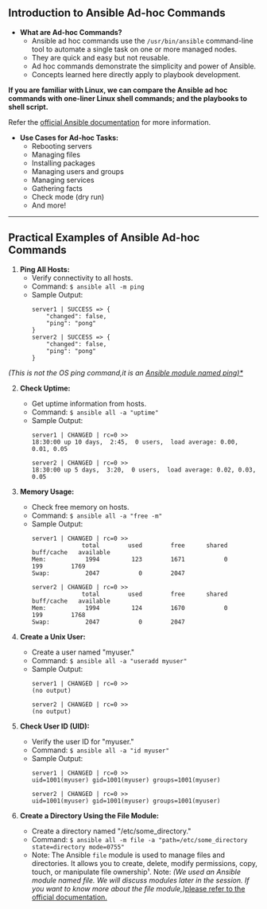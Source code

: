 
## Introduction to Ansible Ad-hoc Commands
- **What are Ad-hoc Commands?**
  - Ansible ad hoc commands use the `/usr/bin/ansible` command-line tool to automate a single task on one or more managed nodes.
  - They are quick and easy but not reusable.
  - Ad hoc commands demonstrate the simplicity and power of Ansible.
  - Concepts learned here directly apply to playbook development.

**If you are familiar with Linux, we can compare the Ansible ad hoc commands with one-liner Linux shell commands; and the playbooks to shell script.**

Refer the [official Ansible documentation](https://docs.ansible.com/ansible/latest/command_guide/intro_adhoc.html#intro-adhoc) for more information.

- **Use Cases for Ad-hoc Tasks:**
  - Rebooting servers
  - Managing files
  - Installing packages
  - Managing users and groups
  - Managing services
  - Gathering facts
  - Check mode (dry run)
  - And more!

---------------------------------------------

## Practical Examples of Ansible Ad-hoc Commands

1. **Ping All Hosts:**
   - Verify connectivity to all hosts.
   - Command: `$ ansible all -m ping`
   - Sample Output:
     ```
     server1 | SUCCESS => {
         "changed": false,
         "ping": "pong"
     }
     server2 | SUCCESS => {
         "changed": false,
         "ping": "pong"
     }
     ```
*(This is not the OS ping command,it is an [Ansible module named ping)*](https://docs.ansible.com/ansible/latest/collections/ansible/builtin/ping_module.html)*


2. **Check Uptime:**
   - Get uptime information from hosts.
   - Command: `$ ansible all -a "uptime"`
   - Sample Output:
     ```
     server1 | CHANGED | rc=0 >>
     18:30:00 up 10 days,  2:45,  0 users,  load average: 0.00, 0.01, 0.05

     server2 | CHANGED | rc=0 >>
     18:30:00 up 5 days,  3:20,  0 users,  load average: 0.02, 0.03, 0.05
     ```

3. **Memory Usage:**
   - Check free memory on hosts.
   - Command: `$ ansible all -a "free -m"`
   - Sample Output:
     ```
     server1 | CHANGED | rc=0 >>
                   total        used        free      shared  buff/cache   available
     Mem:           1994         123        1671           0         199        1769
     Swap:          2047           0        2047

     server2 | CHANGED | rc=0 >>
                   total        used        free      shared  buff/cache   available
     Mem:           1994         124        1670           0         199        1768
     Swap:          2047           0        2047
     ```

4. **Create a Unix User:**
   - Create a user named "myuser."
   - Command: `$ ansible all -a "useradd myuser"`
   - Sample Output:
     ```
     server1 | CHANGED | rc=0 >>
     (no output)

     server2 | CHANGED | rc=0 >>
     (no output)
     ```

5. **Check User ID (UID):**
   - Verify the user ID for "myuser."
   - Command: `$ ansible all -a "id myuser"`
   - Sample Output:
     ```
     server1 | CHANGED | rc=0 >>
     uid=1001(myuser) gid=1001(myuser) groups=1001(myuser)

     server2 | CHANGED | rc=0 >>
     uid=1001(myuser) gid=1001(myuser) groups=1001(myuser)
     ```

6. **Create a Directory Using the File Module:**
   - Create a directory named "/etc/some_directory."
   - Command: `$ ansible all -m file -a "path=/etc/some_directory state=directory mode=0755"`
   - Note: The Ansible `file` module is used to manage files and directories. It allows you to create, delete, modify permissions, copy, touch, or manipulate file ownership¹.
Note: *(We used an Ansible module named file. We will discuss modules later in the session. If you want to know more about the file module,)*[please refer to the official documentation.](https://docs.ansible.com/ansible/latest/collections/ansible/builtin/file_module.html)